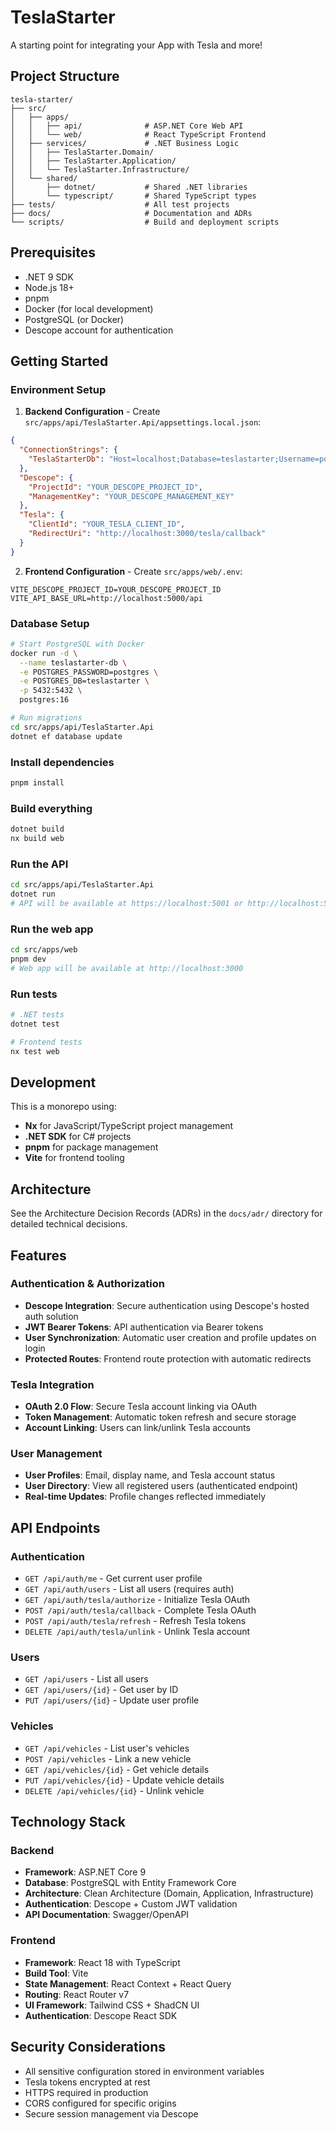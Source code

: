 # TeslaStarter

A starting point for integrating your App with Tesla and more!

## Project Structure

```
tesla-starter/
├── src/
│   ├── apps/
│   │   ├── api/              # ASP.NET Core Web API
│   │   └── web/              # React TypeScript Frontend
│   ├── services/             # .NET Business Logic
│   │   ├── TeslaStarter.Domain/
│   │   ├── TeslaStarter.Application/
│   │   └── TeslaStarter.Infrastructure/
│   └── shared/
│       ├── dotnet/           # Shared .NET libraries
│       └── typescript/       # Shared TypeScript types
├── tests/                    # All test projects
├── docs/                     # Documentation and ADRs
└── scripts/                  # Build and deployment scripts
```

## Prerequisites

- .NET 9 SDK
- Node.js 18+
- pnpm
- Docker (for local development)
- PostgreSQL (or Docker)
- Descope account for authentication

## Getting Started

### Environment Setup

1. **Backend Configuration** - Create `src/apps/api/TeslaStarter.Api/appsettings.local.json`:
```json
{
  "ConnectionStrings": {
    "TeslaStarterDb": "Host=localhost;Database=teslastarter;Username=postgres;Password=postgres"
  },
  "Descope": {
    "ProjectId": "YOUR_DESCOPE_PROJECT_ID",
    "ManagementKey": "YOUR_DESCOPE_MANAGEMENT_KEY"
  },
  "Tesla": {
    "ClientId": "YOUR_TESLA_CLIENT_ID",
    "RedirectUri": "http://localhost:3000/tesla/callback"
  }
}
```

2. **Frontend Configuration** - Create `src/apps/web/.env`:
```env
VITE_DESCOPE_PROJECT_ID=YOUR_DESCOPE_PROJECT_ID
VITE_API_BASE_URL=http://localhost:5000/api
```

### Database Setup

```bash
# Start PostgreSQL with Docker
docker run -d \
  --name teslastarter-db \
  -e POSTGRES_PASSWORD=postgres \
  -e POSTGRES_DB=teslastarter \
  -p 5432:5432 \
  postgres:16

# Run migrations
cd src/apps/api/TeslaStarter.Api
dotnet ef database update
```

### Install dependencies
```bash
pnpm install
```

### Build everything
```bash
dotnet build
nx build web
```

### Run the API
```bash
cd src/apps/api/TeslaStarter.Api
dotnet run
# API will be available at https://localhost:5001 or http://localhost:5000
```

### Run the web app
```bash
cd src/apps/web
pnpm dev
# Web app will be available at http://localhost:3000
```

### Run tests
```bash
# .NET tests
dotnet test

# Frontend tests
nx test web
```

## Development

This is a monorepo using:
- **Nx** for JavaScript/TypeScript project management
- **.NET SDK** for C# projects
- **pnpm** for package management
- **Vite** for frontend tooling

## Architecture

See the Architecture Decision Records (ADRs) in the `docs/adr/` directory for detailed technical decisions.

## Features

### Authentication & Authorization
- **Descope Integration**: Secure authentication using Descope's hosted auth solution
- **JWT Bearer Tokens**: API authentication via Bearer tokens
- **User Synchronization**: Automatic user creation and profile updates on login
- **Protected Routes**: Frontend route protection with automatic redirects

### Tesla Integration
- **OAuth 2.0 Flow**: Secure Tesla account linking via OAuth
- **Token Management**: Automatic token refresh and secure storage
- **Account Linking**: Users can link/unlink Tesla accounts

### User Management
- **User Profiles**: Email, display name, and Tesla account status
- **User Directory**: View all registered users (authenticated endpoint)
- **Real-time Updates**: Profile changes reflected immediately

## API Endpoints

### Authentication
- `GET /api/auth/me` - Get current user profile
- `GET /api/auth/users` - List all users (requires auth)
- `GET /api/auth/tesla/authorize` - Initialize Tesla OAuth
- `POST /api/auth/tesla/callback` - Complete Tesla OAuth
- `POST /api/auth/tesla/refresh` - Refresh Tesla tokens
- `DELETE /api/auth/tesla/unlink` - Unlink Tesla account

### Users
- `GET /api/users` - List all users
- `GET /api/users/{id}` - Get user by ID
- `PUT /api/users/{id}` - Update user profile

### Vehicles
- `GET /api/vehicles` - List user's vehicles
- `POST /api/vehicles` - Link a new vehicle
- `GET /api/vehicles/{id}` - Get vehicle details
- `PUT /api/vehicles/{id}` - Update vehicle details
- `DELETE /api/vehicles/{id}` - Unlink vehicle

## Technology Stack

### Backend
- **Framework**: ASP.NET Core 9
- **Database**: PostgreSQL with Entity Framework Core
- **Architecture**: Clean Architecture (Domain, Application, Infrastructure)
- **Authentication**: Descope + Custom JWT validation
- **API Documentation**: Swagger/OpenAPI

### Frontend
- **Framework**: React 18 with TypeScript
- **Build Tool**: Vite
- **State Management**: React Context + React Query
- **Routing**: React Router v7
- **UI Framework**: Tailwind CSS + ShadCN UI
- **Authentication**: Descope React SDK

## Security Considerations

- All sensitive configuration stored in environment variables
- Tesla tokens encrypted at rest
- HTTPS required in production
- CORS configured for specific origins
- Secure session management via Descope